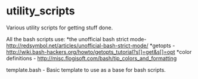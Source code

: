 # utility_scripts

Various utility scripts for getting stuff done.

All the bash scripts use:
  *the unofficial bash strict mode- http://redsymbol.net/articles/unofficial-bash-strict-mode/
  *getopts - http://wiki.bash-hackers.org/howto/getopts_tutorial?s[]=get&s[]=opt
  *color definitions - http://misc.flogisoft.com/bash/tip_colors_and_formatting

template.bash - Basic template to use as a base for bash scripts.
